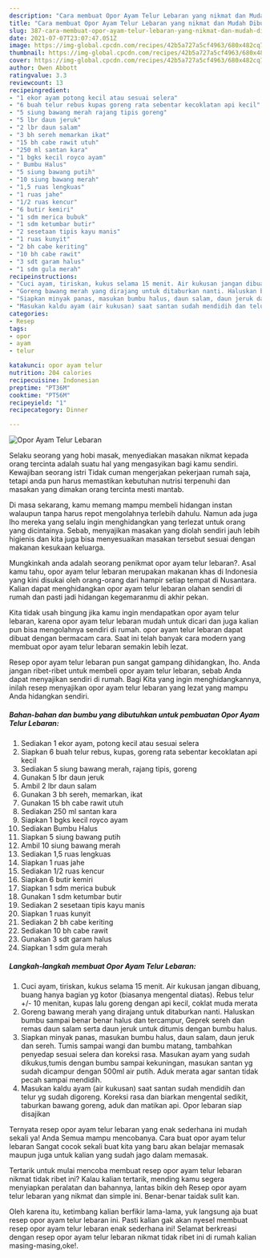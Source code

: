 ```yaml
---
description: "Cara membuat Opor Ayam Telur Lebaran yang nikmat dan Mudah Dibuat"
title: "Cara membuat Opor Ayam Telur Lebaran yang nikmat dan Mudah Dibuat"
slug: 387-cara-membuat-opor-ayam-telur-lebaran-yang-nikmat-dan-mudah-dibuat
date: 2021-07-07T23:07:47.051Z
image: https://img-global.cpcdn.com/recipes/42b5a727a5cf4963/680x482cq70/opor-ayam-telur-lebaran-foto-resep-utama.jpg
thumbnail: https://img-global.cpcdn.com/recipes/42b5a727a5cf4963/680x482cq70/opor-ayam-telur-lebaran-foto-resep-utama.jpg
cover: https://img-global.cpcdn.com/recipes/42b5a727a5cf4963/680x482cq70/opor-ayam-telur-lebaran-foto-resep-utama.jpg
author: Owen Abbott
ratingvalue: 3.3
reviewcount: 13
recipeingredient:
- "1 ekor ayam potong kecil atau sesuai selera"
- "6 buah telur rebus kupas goreng rata sebentar kecoklatan api kecil"
- "5 siung bawang merah rajang tipis goreng"
- "5 lbr daun jeruk"
- "2 lbr daun salam"
- "3 bh sereh memarkan ikat"
- "15 bh cabe rawit utuh"
- "250 ml santan kara"
- "1 bgks kecil royco ayam"
- " Bumbu Halus"
- "5 siung bawang putih"
- "10 siung bawang merah"
- "1,5 ruas lengkuas"
- "1 ruas jahe"
- "1/2 ruas kencur"
- "6 butir kemiri"
- "1 sdm merica bubuk"
- "1 sdm ketumbar butir"
- "2 sesetaan tipis kayu manis"
- "1 ruas kunyit"
- "2 bh cabe keriting"
- "10 bh cabe rawit"
- "3 sdt garam halus"
- "1 sdm gula merah"
recipeinstructions:
- "Cuci ayam, tiriskan, kukus selama 15 menit. Air kukusan jangan dibuang, buang hanya bagian yg kotor (biasanya mengental diatas). Rebus telur +/- 10 menitan, kupas lalu goreng dengan api kecil, coklat muda merata"
- "Goreng bawang merah yang dirajang untuk ditaburkan nanti. Haluskan bumbu sampai benar benar halus dan tercampur, Geprek sereh dan remas daun salam serta daun jeruk untuk ditumis dengan bumbu halus."
- "Siapkan minyak panas, masukan bumbu halus, daun salam, daun jeruk dan sereh. Tumis sampai wangi dan bumbu matang, tambahkan penyedap sesuai selera dan koreksi rasa. Masukan ayam yang sudah dikukus,tumis dengan bumbu sampai kekuningan, masukan santan yg sudah dicampur dengan 500ml air putih. Aduk merata agar santan tidak pecah sampai mendidih."
- "Masukan kaldu ayam (air kukusan) saat santan sudah mendidih dan telur yg sudah digoreng. Koreksi rasa dan biarkan mengental sedikit, taburkan bawang goreng, aduk dan matikan api. Opor lebaran siap disajikan"
categories:
- Resep
tags:
- opor
- ayam
- telur

katakunci: opor ayam telur 
nutrition: 204 calories
recipecuisine: Indonesian
preptime: "PT36M"
cooktime: "PT56M"
recipeyield: "1"
recipecategory: Dinner

---
```



![Opor Ayam Telur Lebaran](https://img-global.cpcdn.com/recipes/42b5a727a5cf4963/680x482cq70/opor-ayam-telur-lebaran-foto-resep-utama.jpg)

Selaku seorang yang hobi masak, menyediakan masakan nikmat kepada orang tercinta adalah suatu hal yang mengasyikan bagi kamu sendiri. Kewajiban seorang istri Tidak cuman mengerjakan pekerjaan rumah saja, tetapi anda pun harus memastikan kebutuhan nutrisi terpenuhi dan masakan yang dimakan orang tercinta mesti mantab.

Di masa  sekarang, kamu memang mampu membeli hidangan instan walaupun tanpa harus repot mengolahnya terlebih dahulu. Namun ada juga lho mereka yang selalu ingin menghidangkan yang terlezat untuk orang yang dicintainya. Sebab, menyajikan masakan yang diolah sendiri jauh lebih higienis dan kita juga bisa menyesuaikan masakan tersebut sesuai dengan makanan kesukaan keluarga. 



Mungkinkah anda adalah seorang penikmat opor ayam telur lebaran?. Asal kamu tahu, opor ayam telur lebaran merupakan makanan khas di Indonesia yang kini disukai oleh orang-orang dari hampir setiap tempat di Nusantara. Kalian dapat menghidangkan opor ayam telur lebaran olahan sendiri di rumah dan pasti jadi hidangan kegemaranmu di akhir pekan.

Kita tidak usah bingung jika kamu ingin mendapatkan opor ayam telur lebaran, karena opor ayam telur lebaran mudah untuk dicari dan juga kalian pun bisa mengolahnya sendiri di rumah. opor ayam telur lebaran dapat dibuat dengan bermacam cara. Saat ini telah banyak cara modern yang membuat opor ayam telur lebaran semakin lebih lezat.

Resep opor ayam telur lebaran pun sangat gampang dihidangkan, lho. Anda jangan ribet-ribet untuk membeli opor ayam telur lebaran, sebab Anda dapat menyajikan sendiri di rumah. Bagi Kita yang ingin menghidangkannya, inilah resep menyajikan opor ayam telur lebaran yang lezat yang mampu Anda hidangkan sendiri.

<!--inarticleads1-->

##### Bahan-bahan dan bumbu yang dibutuhkan untuk pembuatan Opor Ayam Telur Lebaran:

1. Sediakan 1 ekor ayam, potong kecil atau sesuai selera
1. Siapkan 6 buah telur rebus, kupas, goreng rata sebentar kecoklatan api kecil
1. Sediakan 5 siung bawang merah, rajang tipis, goreng
1. Gunakan 5 lbr daun jeruk
1. Ambil 2 lbr daun salam
1. Gunakan 3 bh sereh, memarkan, ikat
1. Gunakan 15 bh cabe rawit utuh
1. Sediakan 250 ml santan kara
1. Siapkan 1 bgks kecil royco ayam
1. Sediakan  Bumbu Halus
1. Siapkan 5 siung bawang putih
1. Ambil 10 siung bawang merah
1. Sediakan 1,5 ruas lengkuas
1. Siapkan 1 ruas jahe
1. Sediakan 1/2 ruas kencur
1. Siapkan 6 butir kemiri
1. Siapkan 1 sdm merica bubuk
1. Gunakan 1 sdm ketumbar butir
1. Sediakan 2 sesetaan tipis kayu manis
1. Siapkan 1 ruas kunyit
1. Sediakan 2 bh cabe keriting
1. Sediakan 10 bh cabe rawit
1. Gunakan 3 sdt garam halus
1. Siapkan 1 sdm gula merah




<!--inarticleads2-->

##### Langkah-langkah membuat Opor Ayam Telur Lebaran:

1. Cuci ayam, tiriskan, kukus selama 15 menit. Air kukusan jangan dibuang, buang hanya bagian yg kotor (biasanya mengental diatas). Rebus telur +/- 10 menitan, kupas lalu goreng dengan api kecil, coklat muda merata
1. Goreng bawang merah yang dirajang untuk ditaburkan nanti. Haluskan bumbu sampai benar benar halus dan tercampur, Geprek sereh dan remas daun salam serta daun jeruk untuk ditumis dengan bumbu halus.
1. Siapkan minyak panas, masukan bumbu halus, daun salam, daun jeruk dan sereh. Tumis sampai wangi dan bumbu matang, tambahkan penyedap sesuai selera dan koreksi rasa. Masukan ayam yang sudah dikukus,tumis dengan bumbu sampai kekuningan, masukan santan yg sudah dicampur dengan 500ml air putih. Aduk merata agar santan tidak pecah sampai mendidih.
1. Masukan kaldu ayam (air kukusan) saat santan sudah mendidih dan telur yg sudah digoreng. Koreksi rasa dan biarkan mengental sedikit, taburkan bawang goreng, aduk dan matikan api. Opor lebaran siap disajikan




Ternyata resep opor ayam telur lebaran yang enak sederhana ini mudah sekali ya! Anda Semua mampu mencobanya. Cara buat opor ayam telur lebaran Sangat cocok sekali buat kita yang baru akan belajar memasak maupun juga untuk kalian yang sudah jago dalam memasak.

Tertarik untuk mulai mencoba membuat resep opor ayam telur lebaran nikmat tidak ribet ini? Kalau kalian tertarik, mending kamu segera menyiapkan peralatan dan bahannya, lantas bikin deh Resep opor ayam telur lebaran yang nikmat dan simple ini. Benar-benar taidak sulit kan. 

Oleh karena itu, ketimbang kalian berfikir lama-lama, yuk langsung aja buat resep opor ayam telur lebaran ini. Pasti kalian gak akan nyesel membuat resep opor ayam telur lebaran enak sederhana ini! Selamat berkreasi dengan resep opor ayam telur lebaran nikmat tidak ribet ini di rumah kalian masing-masing,oke!.

